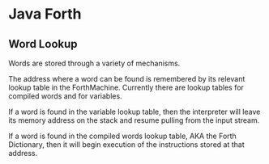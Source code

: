 # Java Forth


## Word Lookup

Words are stored through a variety of mechanisms.

The address where a word can be found is remembered by its 
relevant lookup table in the ForthMachine. Currently there
are lookup tables for compiled words and for variables.

If a word is found in the variable lookup table, then the 
interpreter will leave its memory address on the stack and 
resume pulling from the input stream.

If a word is found in the compiled words lookup table, AKA 
the Forth Dictionary, then it will begin execution of the
instructions stored at that address.